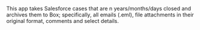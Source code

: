 This app takes Salesforce cases that are n years/months/days closed and archives them to Box; specifically, all emails (.eml), file attachments in their original format, comments and select details.
